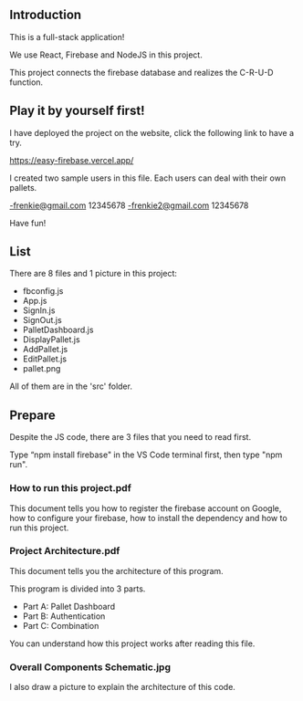 ## Introduction
This is a full-stack application!

We use React, Firebase and NodeJS in this project.

This project connects the firebase database and realizes the C-R-U-D function.


## Play it by yourself first!
I have deployed the project on the website, click the following link to have a try.

https://easy-firebase.vercel.app/

I created two sample users in this file.
Each users can deal with their own pallets.

-frenkie@gmail.com 12345678
-frenkie2@gmail.com 12345678

Have fun!

## List
There are 8 files and 1 picture in this project:

- fbconfig.js
- App.js
- SignIn.js
- SignOut.js
- PalletDashboard.js
- DisplayPallet.js
- AddPallet.js
- EditPallet.js
- pallet.png

All of them are in the 'src' folder.

## Prepare
Despite the JS code, there are 3 files that you need to read first.

Type “npm install firebase" in the VS Code terminal first, then type "npm run". 

### How to run this project.pdf

This document tells you how to register the firebase account on Google, 
how to configure your firebase, how to install the dependency and
how to run this project.

### Project Architecture.pdf
 
This document tells you the architecture of this program.

This program is divided into 3 parts.

- Part A: Pallet Dashboard
- Part B: Authentication
- Part C: Combination

You can understand how this project works after reading this file.

### Overall Components Schematic.jpg

I also draw a picture to explain the architecture of this code.
